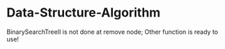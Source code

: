 # Data-Structure-Algorithm
BinarySearchTreeII is not done at remove node;
Other function is ready to use!
